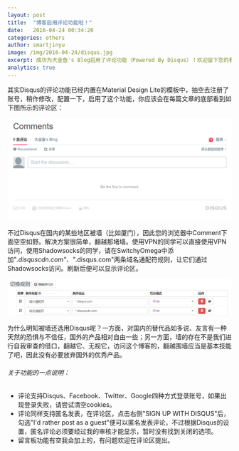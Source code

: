 ```yaml
---
layout: post
title:  "博客启用评论功能啦！"
date:   2016-04-24 00:34:20
categories: others
author: smartjinyu
image: /img/2016-04-24/disqus.jpg
excerpt: 成功为大金鱼's Blog启用了评论功能（Powered By Disqus）！欢迎留下您的看法。
analytics: true
---
```

其实Disqus的评论功能已经内置在Material Design Lite的模板中，抽空去注册了账号，稍作修改，配置一下，启用了这个功能，你应该会在每篇文章的底部看到如下图所示的评论区：


![Disqus](/img/2016-04-24/comment.png)

不过Disqus在国内的某些地区被墙（比如厦门），因此您的浏览器中Comment下面空空如野。解决方案很简单，翻越那堵墙。使用VPN的同学可以直接使用VPN访问，使用Shadowsocks的同学，请在SwitchyOmega中添加"*.disquscdn.com"、"*.disqus.com"两条域名通配符规则，让它们通过Shadowsocks访问。刷新后便可以显示评论区。

![switchyomega](/img/2016-04-24/swtichyomega.png)

为什么明知被墙还选用Disqus呢？一方面，对国内的替代品如多说、友言有一种天然的恐惧与不信任，国外的产品相对自由一些；另一方面，墙的存在不是我们进行自我审查的借口，翻越它、无视它，访问这个博客的，翻越围墙应当是基本技能了吧，因此没有必要放弃国外的优秀产品。

###### 关于功能的一点说明：

- 评论支持Disqus、Facebook、Twitter、Google四种方式登录账号，如果出现登录失败，请尝试清空cookies。
- 评论同样支持匿名发表，在评论区，点击右侧"SIGN UP WITH DISQUS"后，勾选"I'd rather post as a guest"便可以匿名发表评论，不过根据Disqus的设置，匿名评论必须要经过我的审核才能显示，暂时没有找到关闭的选项。
- 留言板功能有空我会加上的，有问题欢迎在评论区提出。